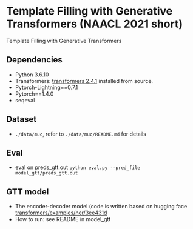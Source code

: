 # Template Filling with Generative Transformers (NAACL 2021 short)
Template Filling with Generative Transformers


## Dependencies

* Python 3.6.10
* Transformers: [transformers 2.4.1](https://github.com/huggingface/transformers/tree/2c12464a20160061a8b436b4939e8d5fa2437a15) installed from source.
* Pytorch-Lightning==0.7.1
* Pytorch==1.4.0
* seqeval

## Dataset 
* `./data/muc`, refer to `./data/muc/README.md` for details

## Eval
* eval on preds_gtt.out `python eval.py --pred_file model_gtt/preds_gtt.out`

## GTT model 

* The encoder-decoder model (code is written based on hugging face [transformers/examples/ner/3ee431d](https://github.com/huggingface/transformers/tree/3ee431dd4c720e67e35a449b453d3dc2b15ccfff)
* How to run: see README in model_gtt
